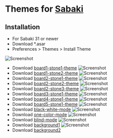 # Themes for [Sabaki](http://sabaki.yichuanshen.de)
## Installation
* For Sabaki 31 or newer
* Download *.asar
* Preferences > Themes > Install Theme

![Screenshot](https://github.com/ParmuzinAlexander/sabaki-themes/blob/master/screenshot/board1-stone1-theme.png)
* Download [board1-stone1-theme](https://github.com/ParmuzinAlexander/sabaki-themes/blob/master/board1-stone1-theme.asar)
![Screenshot](https://github.com/ParmuzinAlexander/sabaki-themes/blob/master/screenshot/board1-stone2-theme.png)
* Download [board1-stone2-theme](https://github.com/ParmuzinAlexander/sabaki-themes/blob/master/board1-stone2-theme.asar)
![Screenshot](https://github.com/ParmuzinAlexander/sabaki-themes/blob/master/screenshot/board2-stone1-theme.png)
* Download [board2-stone1-theme](https://github.com/ParmuzinAlexander/sabaki-themes/blob/master/board2-stone1-theme.asar)
![Screenshot](https://github.com/ParmuzinAlexander/sabaki-themes/blob/master/screenshot/board2-stone2-theme.png)
* Download [board2-stone2-theme](https://github.com/ParmuzinAlexander/sabaki-themes/blob/master/board2-stone2-theme.asar)
![Screenshot](https://github.com/ParmuzinAlexander/sabaki-themes/blob/master/screenshot/board2-stone3-theme.png)
* Download [board2-stone3-theme](https://github.com/ParmuzinAlexander/sabaki-themes/blob/master/board2-stone3-theme.asar)
![Screenshot](https://github.com/ParmuzinAlexander/sabaki-themes/blob/master/screenshot/board3-stone1-theme.png)
* Download [board3-stone1-theme](https://github.com/ParmuzinAlexander/sabaki-themes/blob/master/board3-stone1-theme.asar)
![Screenshot](https://github.com/ParmuzinAlexander/sabaki-themes/blob/master/screenshot/board4-stone1-theme.png)
* Download [board4-stone1-theme](https://github.com/ParmuzinAlexander/sabaki-themes/blob/master/board3-stone1-theme.asar)
![Screenshot](https://github.com/ParmuzinAlexander/sabaki-themes/blob/master/screenshot/board5-stone1-theme.png)
* Download [board5-stone1-theme](https://github.com/ParmuzinAlexander/sabaki-themes/blob/master/board3-stone1-theme.asar)
![Screenshot](https://github.com/ParmuzinAlexander/sabaki-themes/blob/master/screenshot/black-white-mode.png)
* Download [black-white-mode](https://github.com/ParmuzinAlexander/sabaki-themes/blob/master/black-white-mode.asar)
![Screenshot](https://github.com/ParmuzinAlexander/sabaki-themes/blob/master/screenshot/one-color-mode.png)
* Download [one-color-mode](https://github.com/ParmuzinAlexander/sabaki-themes/blob/master/one-color-mode.asar)
![Screenshot](https://github.com/ParmuzinAlexander/sabaki-themes/blob/master/screenshot/blind-mode.png)
* Download [blind-mode](https://github.com/ParmuzinAlexander/sabaki-themes/blob/master/blind-mode.asar)
![Screenshot](https://github.com/ParmuzinAlexander/sabaki-themes/blob/master/screenshot/background1.png)
* Download [background1](https://github.com/ParmuzinAlexander/sabaki-themes/blob/master/background1.png)
![Screenshot](https://github.com/ParmuzinAlexander/sabaki-themes/blob/master/screenshot/background2.png)
* Download [background2](https://github.com/ParmuzinAlexander/sabaki-themes/blob/master/background2.png)
